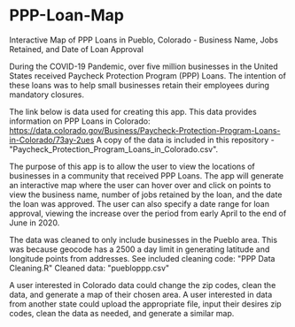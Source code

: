 # PPP-Loan-Map
Interactive Map of PPP Loans in Pueblo, Colorado - Business Name, Jobs Retained, and Date of Loan Approval

During the COVID-19 Pandemic, over five million businesses in the United States received Paycheck Protection Program (PPP) Loans.
The intention of these loans was to help small businesses retain their employees during mandatory closures.

The link below is data used for creating this app. This data provides information on PPP Loans in Colorado:
https://data.colorado.gov/Business/Paycheck-Protection-Program-Loans-in-Colorado/73ay-2ues
A copy of the data is included in this repository - "Paycheck_Protection_Program_Loans_in_Colorado.csv".

The purpose of this app is to allow the user to view the locations of businesses in a community that received PPP Loans.
The app will generate an interactive map where the user can hover over and click on points to view the business name,
number of jobs retained by the loan, and the date the loan was approved. The user can also specify a date range for loan approval,
viewing the increase over the period from early April to the end of June in 2020. 

The data was cleaned to only include businesses in the Pueblo area. This was because geocode has a 2500 a day limit in generating 
latitude and longitude points from addresses. 
See included cleaning code: "PPP Data Cleaning.R"
Cleaned data: "puebloppp.csv"

A user interested in Colorado data could change the zip codes, clean the data, and generate a map of their chosen area. 
A user interested in data from another state could upload the appropriate file, input their desires zip codes, clean the data as needed, and generate a similar map.
